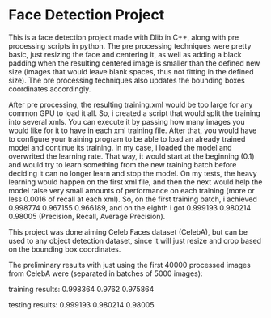 # Face Detection Project
This is a face detection project made with Dlib in C++, along with pre processing scripts in python. The pre processing techniques were pretty basic, just resizing the face and centering it, as well as adding a black padding when the resulting centered image is smaller than the defined new size (images that would leave blank spaces, thus not fitting in the defined size). The pre processing techniques also updates the bounding boxes coordinates accordingly.

After pre processing, the resulting training.xml would be too large for any common GPU to load it all. So, i created a script that would split the training into several xmls. You can execute it by passing how many images you would like for it to have in each xml training file. After that, you would have to configure your training program to be able to load an already trained model and continue its training. In my case, i loaded the model and overwrited the learning rate. That way, it would start at the beginning (0.1) and would try to learn something from the new training batch before deciding it can no longer learn and stop the model. On my tests, the heavy learning would happen on the first xml file, and then the next would help the model raise very small amounts of performance on each training (more or less 0.0016 of recall at each xml). So, on the first training batch, i achieved 0.998774 0.967155 0.966189, and on the eighth i got 0.999193 0.980214 0.98005 (Precision, Recall, Average Precision).
 
This project was done aiming Celeb Faces dataset (CelebA), but can be used to any object detection dataset, since it will just resize and crop based on the bounding box coordinates.

The preliminary results with just using the first 40000 processed images from CelebA were (separated in batches of 5000 images):

training results: 0.998364   0.9762 0.975864 

testing results:  0.999193 0.980214  0.98005